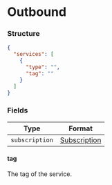 # Outbound

### Structure

```json
{
  "services": [
    {
      "type": "",
      "tag": ""
    }
  ]
}
```

### Fields

| Type           | Format                         |
| -------------- | ------------------------------ |
| `subscription` | [Subscription](./subscription) |

#### tag

The tag of the service.